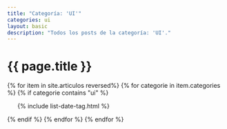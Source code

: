 ```yaml
---
title: "Categoría: 'UI'"
categories: ui
layout: basic
description: "Todos los posts de la categoría: 'UI'."
---
```


<h1>{{ page.title }}</h1>

{% for item in site.articulos reversed%}
{% for categorie in item.categories %}
{% if categorie contains "ui" %}
<ul>
    {% include list-date-tag.html %}
</ul>
{% endif %}
{% endfor %}
{% endfor %}
